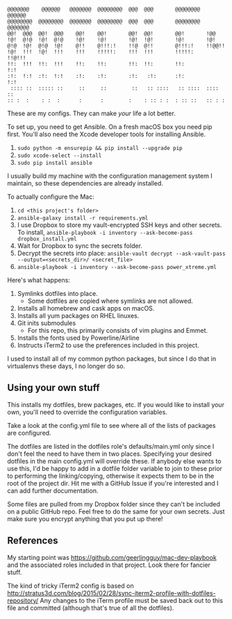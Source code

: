 ```
@@@@@@@    @@@@@@   @@@@@@@  @@@@@@@@  @@@  @@@       @@@@@@@@   @@@@@@   
@@@@@@@@  @@@@@@@@  @@@@@@@  @@@@@@@@  @@@  @@@       @@@@@@@@  @@@@@@@   
@@!  @@@  @@!  @@@    @@!    @@!       @@!  @@!       @@!       !@@       
!@!  @!@  !@!  @!@    !@!    !@!       !@!  !@!       !@!       !@!       
@!@  !@!  @!@  !@!    @!!    @!!!:!    !!@  @!!       @!!!:!    !!@@!!    
!@!  !!!  !@!  !!!    !!!    !!!!!:    !!!  !!!       !!!!!:     !!@!!!   
!!:  !!!  !!:  !!!    !!:    !!:       !!:  !!:       !!:            !:!  
:!:  !:!  :!:  !:!    :!:    :!:       :!:   :!:      :!:           !:!   
 :::: ::  ::::: ::     ::     ::        ::   :: ::::   :: ::::  :::: ::   
:: :  :    : :  :      :      :        :    : :: : :  : :: ::   :: : :    
```                                                                          

These are my configs. They can make *your* life a lot better.

To set up, you need to get Ansible. On a fresh macOS box you need pip first.
You'll also need the Xcode developer tools for installing Ansible.
1. `sudo python -m ensurepip && pip install --upgrade pip`
1. `sudo xcode-select --install`
1. `sudo pip install ansible`

I usually build my machine with the configuration management system I maintain,
so these dependencies are already installed.

To actually configure the Mac:
1. `cd <this project's folder>`
1. `ansible-galaxy install -r requirements.yml`
1. I use Dropbox to store my vault-encrypted SSH keys and other secrets. To
   install, `ansible-playbook -i inventory --ask-become-pass
   dropbox_install.yml`
1. Wait for Dropbox to sync the secrets folder.
1. Decrypt the secrets into place: `ansible-vault decrypt --ask-vault-pass
   --output=<secrets_dir>/ <secret_file>`
1. `ansible-playbook -i inventory --ask-become-pass power_xtreme.yml`

Here's what happens:
1. Symlinks dotfiles into place.
	- Some dotfiles are copied where symlinks are not allowed.
1. Installs all homebrew and cask apps on macOS.
1. Installs all yum packages on RHEL linuxes.
1. Git inits submodules
	- For this repo, this primarily consists of vim plugins and Emmet.
1. Installs the fonts used by Powerline/Airline
1. Instructs iTerm2 to use the preferences included in this project.

I used to install all of my common python packages, but since I do that in
virtualenvs these days, I no longer do so.

## Using your own stuff
This installs my dotfiles, brew packages, etc. If you would like to install
your own, you'll need to override the configuration variables.

Take a look at the config.yml file to see where all of the lists of packages
are configured.

The dotfiles are listed in the dotfiles role's defaults/main.yml only since I
don't feel the need to have them in two places. Specifying your desired
dotfiles in the main config.yml will override these. If anybody else wants to
use this, I'd be happy to add in a dotfile folder variable to join to these
prior to performing the linking/copying, otherwise it expects them to be in the
root of the project dir. Hit me with a GitHub Issue if you're interested and I
can add further documentation.

Some files are pulled from my Dropbox folder since they can't be included on a
public GitHub repo. Feel free to do the same for your own secrets. Just make
sure you encrypt anything that you put up there!

## References
My starting point was https://github.com/geerlingguy/mac-dev-playbook and the
associated roles included in that project. Look there for fancier stuff.

The kind of tricky iTerm2 config is based on
http://stratus3d.com/blog/2015/02/28/sync-iterm2-profile-with-dotfiles-repository/
Any changes to the iTerm profile must be saved back out to this file and
committed (although that's true of all the dotfiles).
